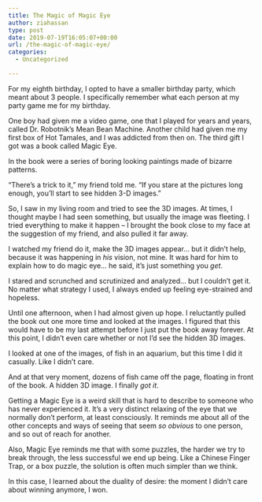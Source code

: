 ```yaml
---
title: The Magic of Magic Eye
author: ziahassan
type: post
date: 2019-07-19T16:05:07+00:00
url: /the-magic-of-magic-eye/
categories:
  - Uncategorized

---
```

For my eighth birthday, I opted to have a smaller birthday party, which meant about 3 people. I specifically remember what each person at my party game me for my birthday.

One boy had given me a video game, one that I played for years and years, called Dr. Robotnik’s Mean Bean Machine. Another child had given me my first box of Hot Tamales, and I was addicted from then on. The third gift I got was a book called Magic Eye.

In the book were a series of boring looking paintings made of bizarre patterns.

“There’s a trick to it,” my friend told me. “If you stare at the pictures long enough, you’ll start to see hidden 3-D images.”

So, I saw in my living room and tried to see the 3D images. At times, I thought maybe I had seen something, but usually the image was fleeting. I tried everything to make it happen &#8211; I brought the book close to my face at the suggestion of my friend, and also pulled it far away.

I watched my friend do it, make the 3D images appear… but it didn’t help, because it was happening in _his_ vision, not mine. It was hard for him to explain how to do magic eye… he said, it’s just something you _get_. 

I stared and scrunched and scrutinized and analyzed… but I couldn’t get it. No matter what strategy I used, I always ended up feeling eye-strained and hopeless. 

Until one afternoon, when I had almost given up hope. I reluctantly pulled the book out one more time and looked at the images. I figured that this would have to be my last attempt before I just put the book away forever. At this point, I didn’t even care whether or not I’d see the hidden 3D images. 

I looked at one of the images, of fish in an aquarium, but this time I did it casually. Like I didn’t care. 

And at that very moment, dozens of fish came off the page, floating in front of the book. A hidden 3D image. I finally _got it_.

Getting a Magic Eye is a weird skill that is hard to describe to someone who has never experienced it. It’s a very distinct relaxing of the eye that we normally don’t perform, at least consciously. It reminds me about all of the other concepts and ways of seeing that seem _so obvious_ to one person, and so out of reach for another.

Also, Magic Eye reminds me that with some puzzles, the harder we try to break through, the less successful we end up being. Like a Chinese Finger Trap, or a box puzzle, the solution is often much simpler than we think. 

In this case, I learned about the duality of desire: the moment I didn’t care about winning anymore, I won.